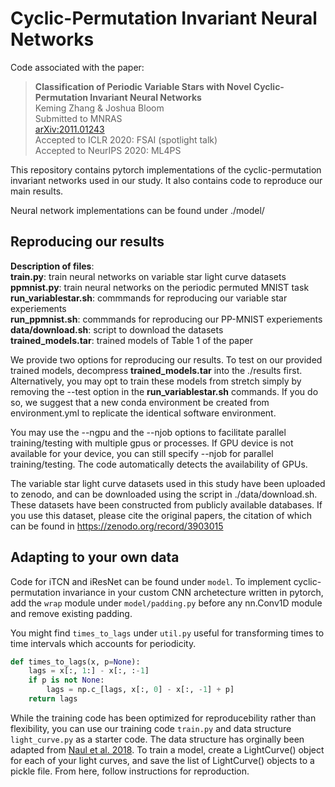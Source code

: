 # Cyclic-Permutation Invariant Neural Networks

Code associated with the paper:
  > **Classification of Periodic Variable Stars with Novel Cyclic-Permutation Invariant Neural Networks**\
  > Keming Zhang & Joshua Bloom\
  > Submitted to MNRAS\
  > [arXiv:2011.01243](https://arxiv.org/abs/2011.01243)\
  > Accepted to ICLR 2020: FSAI (spotlight talk)\
  > Accepted to NeurIPS 2020: ML4PS

This repository contains pytorch implementations of the cyclic-permutation invariant networks used in our study.
It also contains code to reproduce our main results.

Neural network implementations can be found under ./model/

## Reproducing our results

**Description of files**:\
**train.py**: train neural networks on variable star light curve datasets\
**ppmnist.py**: train neural networks on the periodic permuted MNIST task\
**run_variablestar.sh**: commmands for reproducing our variable star experiements\
**run_ppmnist.sh**: commmands for reproducing our PP-MNIST experiements\
**data/download.sh**: script to download the datasets\
**trained_models.tar**: trained models of Table 1 of the paper

We provide two options for reproducing our results. To test on our provided trained models, decompress
**trained_models.tar** into the ./results first. Alternatively, you may opt to train these models from stretch
simply by removing the --test option in the **run_variablestar.sh** commands. If you do so, we suggest that a new conda
environment be created from environment.yml to replicate the identical software environment. 

You may use the --ngpu and the --njob options to facilitate parallel training/testing
with multiple gpus or processes. If GPU device is not available for your device, you can still specify --njob
for parallel training/testing. The code automatically detects the availability of GPUs.

The variable star light curve datasets used in this study have been uploaded to zenodo, and can be downloaded using the
script in ./data/download.sh. These datasets have been constructed from publicly available databases. 
If you use this dataset, please cite the original papers, the citation of which can be found in 
https://zenodo.org/record/3903015

## Adapting to your own data

Code for iTCN and iResNet can be found under ``model``. To implement cyclic-permutation invariance in your custom CNN
archetecture written in pytorch, add the ``wrap`` module under ``model/padding.py`` before any nn.Conv1D module and 
remove existing padding.

You might find ``times_to_lags`` under ``util.py`` useful for transforming times to time intervals which accounts for
periodicity.
```python
def times_to_lags(x, p=None):
    lags = x[:, 1:] - x[:, :-1]
    if p is not None:
        lags = np.c_[lags, x[:, 0] - x[:, -1] + p]
    return lags
```

While the training code has been optimized for reproducebility rather than flexibility, you can use our training code 
``train.py`` and data structure ``light_curve.py`` as a starter code. 
The data structure has orginally been adapted from 
[Naul et al. 2018](https://github.com/bnaul/IrregularTimeSeriesAutoencoderPaper). To train a model, create a 
LightCurve() object for each of your light curves, and save the list of LightCurve() objects to a pickle file. From
here, follow instructions for reproduction.